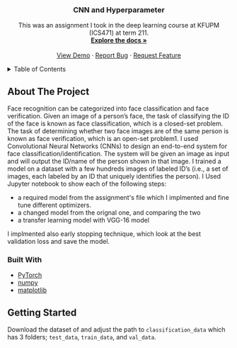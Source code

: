 <div id="top"></div>

<h3 align="center">CNN and Hyperparameter</h3>

  <p align="center">
    This was an assignment I took in the deep learning course at KFUPM (ICS471) at term 211.
    <br />
    <a href="https://github.com/ahmadxcix/CNN-and-Hyperparameter"><strong>Explore the docs »</strong></a>
    <br />
    <br />
    <a href="https://github.com/ahmadxcix/CNN-and-Hyperparameter">View Demo</a>
    ·
    <a href="https://github.com/ahmadxcix/CNN-and-Hyperparameter/issues">Report Bug</a>
    ·
    <a href="https://github.com/ahmadxcix/CNN-and-Hyperparameter/issues">Request Feature</a>
  </p>
</div>



<!-- TABLE OF CONTENTS -->
<details>
  <summary>Table of Contents</summary>
  <ol>
    <li>
      <a href="#about-the-project">About The Project</a>
      <ul>
        <li><a href="#built-with">Built With</a></li>
      </ul>
    </li>
    <li>
      <a href="#getting-started">Getting Started</a>
      <ul>
        <li><a href="#prerequisites">Prerequisites</a></li>
        <li><a href="#installation">Installation</a></li>
      </ul>
    </li>
    <li><a href="#usage">Usage</a></li>
    <li><a href="#roadmap">Roadmap</a></li>
    <li><a href="#contributing">Contributing</a></li>
    <li><a href="#license">License</a></li>
    <li><a href="#contact">Contact</a></li>
    <li><a href="#acknowledgments">Acknowledgments</a></li>
  </ol>
</details>




## About The Project

Face recognition can be categorized into face classification and face verification. Given an image of a person’s face, the task of classifying the ID of the face is known as face classification, which is a closed-set problem. The task of determining whether two face images are of the same person is known as face verification, which is an open-set problem1.
  I used Convolutional Neural Networks (CNNs) to design an end-to-end system for face classification/identification. The system will be given an image as input and will output the ID/name of the person shown in that image.
I trained a model on a dataset with a few hundreds images of labeled ID’s (i.e., a set of images, each labeled by an ID that uniquely identifies the person). I Used Jupyter notebook to show each of the following steps:
* a required model from the assignment's file which I implmented and fine tune different optimizers.
* a changed model from the orignal one, and comparing the two
* a transfer learning model with VGG-16 model

I implmented also early stopping technique, which look at the best validation loss and save the model.



### Built With

* [PyTorch](https://pytorch.org/)
* [numpy](https://numpy.org/)
* [matplotlib](https://matplotlib.org/)






<!-- GETTING STARTED -->
## Getting Started

Download the dataset of and adjust the path to `classification_data` which has 3 folders; `test_data`, `train_data`, and `val_data`. 



